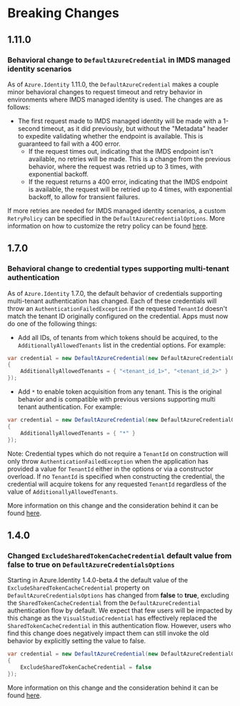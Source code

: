 # Breaking Changes

## 1.11.0

### Behavioral change to `DefaultAzureCredential` in IMDS managed identity scenarios

As of `Azure.Identity` 1.11.0, the `DefaultAzureCredential` makes a couple minor behavioral changes to request timeout and retry behavior in environments where IMDS managed identity is used. The changes are as follows:
- The first request made to IMDS managed identity will be made with a 1-second timeout, as it did previously, but without the "Metadata" header to expedite validating whether the endpoint is available. This is guaranteed to fail with a 400 error.
    - If the request times out, indicating that the IMDS endpoint isn't available, no retries will be made. This is a change from the previous behavior, where the request was retried up to 3 times, with exponential backoff.
    - If the request returns a 400 error, indicating that the IMDS endpoint is available, the request will be retried up to 4 times, with exponential backoff, to allow for transient failures.

If more retries are needed for IMDS managed identity scenarios, a custom `RetryPolicy` can be specified in the `DefaultAzureCredentialOptions`. More information on how to customize the retry policy can be found [here](https://github.com/Azure/azure-sdk-for-net/blob/main/sdk/core/Azure.Core/samples/Configuration.md#setting-a-custom-retry-policy).

## 1.7.0

### Behavioral change to credential types supporting multi-tenant authentication

As of `Azure.Identity` 1.7.0, the default behavior of credentials supporting multi-tenant authentication has changed. Each of these credentials will throw an `AuthenticationFailedException` if the requested `TenantId` doesn't match the tenant ID originally configured on the credential. Apps must now do one of the following things:

- Add all IDs, of tenants from which tokens should be acquired, to the `AdditionallyAllowedTenants` list in the credential options. For example:

```C# Snippet:Identity_BreakingChanges_AddExplicitAdditionallyAllowedTenants
var credential = new DefaultAzureCredential(new DefaultAzureCredentialOptions
{
    AdditionallyAllowedTenants = { "<tenant_id_1>", "<tenant_id_2>" }
});
```

- Add `*` to enable token acquisition from any tenant. This is the original behavior and is compatible with previous versions supporting multi tenant authentication. For example:

```C# Snippet:Identity_BreakingChanges_AddAllAdditionallyAllowedTenants
var credential = new DefaultAzureCredential(new DefaultAzureCredentialOptions
{
    AdditionallyAllowedTenants = { "*" }
});
```

Note: Credential types which do not require a `TenantId` on construction will only throw `AuthenticationFailedException` when the application has provided a value for `TenantId` either in the options or via a constructor overload. If no `TenantId` is specified when constructing the credential, the credential will acquire tokens for any requested `TenantId` regardless of the value of `AdditionallyAllowedTenants`.

More information on this change and the consideration behind it can be found [here](https://aka.ms/azsdk/blog/multi-tenant-guidance).

## 1.4.0

### Changed `ExcludeSharedTokenCacheCredential` default value from __false__ to __true__ on `DefaultAzureCredentialsOptions`

Starting in Azure.Identity 1.4.0-beta.4 the default value of the `ExcludeSharedTokenCacheCredential` property on `DefaultAzureCredentialsOptions` has changed from __false__ to __true__, excluding the `SharedTokenCacheCredential` from the `DefaultAzureCredential` authentication flow by default. We expect that few users will be impacted by this change as the `VisualStudioCredential` has effectively replaced the `SharedTokenCacheCredential` in this authentication flow. However, users who find this change does negatively impact them can still invoke the old behavior by explicitly setting the value to false.

```C# Snippet:Identity_BreakingChanges_SetExcludeSharedTokenCacheCredentialToFalse
var credential = new DefaultAzureCredential(new DefaultAzureCredentialOptions
{
    ExcludeSharedTokenCacheCredential = false
});
```

More information on this change and the consideration behind it can be found [here](https://github.com/Azure/azure-sdk/issues/1970).

